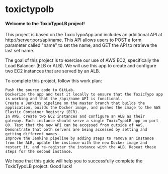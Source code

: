 toxictypolb
===

#### Welcome to the ToxicTypoLB project!

This project is based on the ToxicTypoApp and includes an additional API at http://<server:port>/api/name. This API allows users to POST a form parameter called "name" to set the name, and GET the API to retrieve the last set name.

The goal of this project is to exercise our use of AWS EC2, specifically the Load Balancer (ELB or ALB). We will use this app to create and configure two EC2 instances that are served by an ALB.

To complete this project, follow this work plan:

    Push the source code to GitLab.
    Dockerize the app and test it locally to ensure that the ToxicTypo app is working and that the /api/name API is functional.
    Create a Jenkins pipeline on the master branch that builds the application, builds the Docker image, and pushes the image to the AWS Elastic Container Registry (ECR).
    In AWS, create two EC2 instances and configure an ALB as their gateway. Each instance should serve a single ToxicTypoLB app on port 80. Test that the new API can be accessed from outside of AWS.
    Demonstrate that both servers are being accessed by setting and getting different names.
    Improve the Jenkins pipeline by adding steps to remove an instance from the ALB, update the instance with the new Docker image and restart it, and re-register the instance with the ALB. Repeat these steps for the second instance.

We hope that this guide will help you to successfully complete the ToxicTypoLB project. Good luck!
